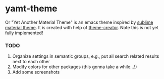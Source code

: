 # yamt-theme
Or "Yet Another Material Theme" is an emacs theme inspired by [sublime material theme](https://github.com/equinusocio/material-theme).
It is created with help of [theme-creator](https://github.com/mswift42/theme-creator). Note this is not yet fully implemented!

### TODO
1. Organize settings in semantic groups, e.g., put all search related results next to each other
2. Modify colors for other packages (this gonna take a while...!)
3. Add some screenshots
